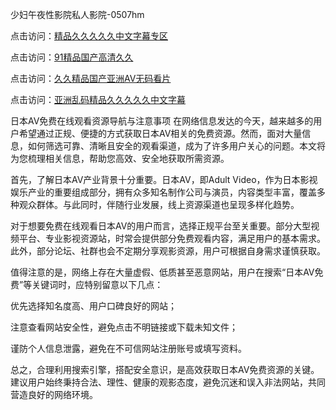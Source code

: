 少妇午夜性影院私人影院-0507hm


点击访问：<a href="https://bered.pages.dev/">精品久久久久久中文字幕专区</a>

点击访问：<a href="https://rtj-3zo.pages.dev/">91精品国产高清久久</a>

点击访问：<a href="https://vassv.pages.dev/">久久精品国产亚洲AV无码看片</a>

点击访问：<a href="https://gsd-agv.pages.dev/">亚洲乱码精品久久久久久中文字幕</a>


日本AV免费在线观看资源导航与注意事项
在网络信息发达的今天，越来越多的用户希望通过正规、便捷的方式获取日本AV相关的免费资源。然而，面对大量信息，如何筛选可靠、清晰且安全的观看渠道，成为了许多用户关心的问题。本文将为您梳理相关信息，帮助您高效、安全地获取所需资源。

首先，了解日本AV产业背景十分重要。日本AV，即Adult Video，作为日本影视娱乐产业的重要组成部分，拥有众多知名制作公司与演员，内容类型丰富，覆盖多种观众群体。与此同时，伴随行业发展，线上资源渠道也呈现多样化趋势。

对于想要免费在线观看日本AV的用户而言，选择正规平台至关重要。部分大型视频平台、专业影视资源站，时常会提供部分免费观看内容，满足用户的基本需求。此外，部分论坛、社群也会不定期分享观影资源，用户可根据自身需求谨慎获取。

值得注意的是，网络上存在大量虚假、低质甚至恶意网站，用户在搜索“日本AV免费”等关键词时，应特别留意以下几点：

优先选择知名度高、用户口碑良好的网站；

注意查看网站安全性，避免点击不明链接或下载未知文件；

谨防个人信息泄露，避免在不可信网站注册账号或填写资料。

总之，合理利用搜索引擎，搭配安全意识，是高效获取日本AV免费资源的关键。建议用户始终秉持合法、理性、健康的观影态度，避免沉迷和误入非法网站，共同营造良好的网络环境。





<span style="display:none;">[Canonical link](https://github.com/xx45757/7781087 ）</span>
